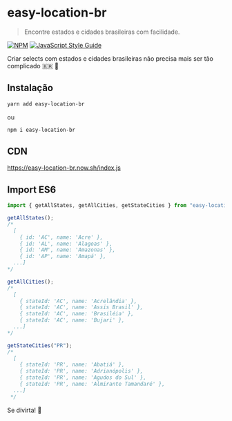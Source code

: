 # easy-location-br

> Encontre estados e cidades brasileiras com facilidade.

[![NPM](https://img.shields.io/npm/v/easy-location-br.svg)](https://www.npmjs.com/package/easy-location-br) [![JavaScript Style Guide](https://img.shields.io/badge/code_style-standard-brightgreen.svg)](https://standardjs.com)

Criar selects com estados e cidades brasileiras não precisa mais ser tão complicado :brazil: :tada:

## Instalação

```bash
yarn add easy-location-br
```

ou

```bash
npm i easy-location-br
```

## CDN

<a href="https://easy-location-br.now.sh/index.js" target="_blank">https://easy-location-br.now.sh/index.js</a>

## Import ES6

```jsx
import { getAllStates, getAllCities, getStateCities } from "easy-location-br";

getAllStates();
/*
  [
    { id: 'AC', name: 'Acre' },
    { id: 'AL', name: 'Alagoas' },
    { id: 'AM', name: 'Amazonas' },
    { id: 'AP', name: 'Amapá' },
  ...]
*/

getAllCities();
/* 
  [
    { stateId: 'AC', name: 'Acrelândia' },
    { stateId: 'AC', name: 'Assis Brasil' },
    { stateId: 'AC', name: 'Brasiléia' },
    { stateId: 'AC', name: 'Bujari' }, 
  ...]
*/

getStateCities("PR");
/* 
  [ 
    { stateId: 'PR', name: 'Abatiá' },
    { stateId: 'PR', name: 'Adrianópolis' },
    { stateId: 'PR', name: 'Agudos do Sul' },
    { stateId: 'PR', name: 'Almirante Tamandaré' },
  ...]
 */
```

Se divirta! :rocket:

